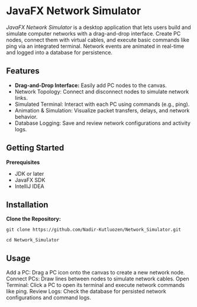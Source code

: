 # JavaFX Network Simulator

*JavaFX Network Simulator* is a desktop application that lets users build and simulate computer networks with a drag-and-drop interface. Create PC nodes, connect them with virtual cables, and execute basic commands like ping via an integrated terminal.
Network events are animated in real-time and logged into a database for persistence.
## Features
* **Drag-and-Drop Interface:** Easily add PC nodes to the canvas.
* Network Topology: Connect and disconnect nodes to simulate network links.
* Simulated Terminal: Interact with each PC using commands (e.g., ping).
* Animation & Simulation: Visualize packet transfers, delays, and network behavior.
* Database Logging: Save and review network configurations and activity logs.

## Getting Started
**Prerequisites**
* JDK  or later
* JavaFX SDK
* IntelliJ IDEA
## Installation
**Clone the Repository:**

`git clone https://github.com/Nadir-Kutluozen/Network_Simulator.git `

`cd Network_Simulator `
## Usage
Add a PC: Drag a PC icon onto the canvas to create a new network node.
Connect PCs: Draw lines between nodes to simulate network cables.
Open Terminal: Click a PC to open its terminal and execute network commands like ping.
Review Logs: Check the database for persisted network configurations and command logs.

